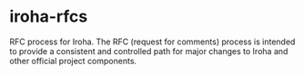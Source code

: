 # iroha-rfcs
RFC process for Iroha. The RFC (request for comments) process is intended to provide a consistent and controlled path for major changes to Iroha and other official project components.

